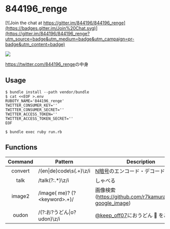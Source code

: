 # 844196_renge

[![Join the chat at https://gitter.im/844196/844196_renge](https://badges.gitter.im/Join%20Chat.svg)](https://gitter.im/844196/844196_renge?utm_source=badge&utm_medium=badge&utm_campaign=pr-badge&utm_content=badge)

![](https://farm6.staticflickr.com/5687/22255465591_9b29b746f3_o.png)

<https://twitter.com/844196_renge>の中身

## Usage

```shellsession
$ bundle install --path vendor/bundle
$ cat <<EOF >.env
RUBOTY_NAME='844196_renge'
TWITTER_CONSUMER_KEY=''
TWITTER_CONSUMER_SECRET=''
TWITTER_ACCESS_TOKEN=''
TWITTER_ACCESS_TOKEN_SECRET=''
EOF

$ bundle exec ruby run.rb
```

## Functions

|Command|Pattern|Description|
|:-----:|-------|-----------|
|convert|/(en&#x7C;de)code\s(.+)\z/i|[N暗号](https://github.com/844196/n_cipher)のエンコード・デコード|
|talk|/talk(?:.*)\z/i|しゃべる|
|image2|/image( me)? (?&lt;keyword&gt;.+)/|画像検索(<https://github.com/r7kamura/ruboty-google_image>)
|oudon|/(?:お?うどん&#x7C;o?udon)\z/i|[@keep_off07](https://twitter.com/keep_off07)におうどん :ramen: をあげる|
